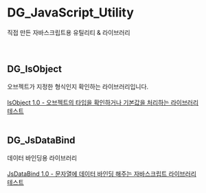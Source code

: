 # DG_JavaScript_Utility<br />
직접 만든 자바스크립트용 유틸리티 &amp; 라이브러리<br />
<br />
<br />
## DG_IsObject
오브젝트가 지정한 형식인지 확인하는 라이브러리입니다.<br />
<br />
[IsObject 1.0 - 오브젝트의 타입을 확인하거나 기본값을 처리하는 라이브러리](https://blog.danggun.net/7834)
<br />
[테스트](https://github.com/dang-gun/DG_JavaScript_Utility/DG_IsObject/IsObjectTest.html)
<br />
<br />
## DG_JsDataBind
데이터 바인딩용 라이브러리<br />
<br />
[JsDataBind 1.0 - 문자열에 데이터 바인딩 해주는 자바스크립트 라이브러리](https://blog.danggun.net/7449)
<br />
[테스트](https://github.com/dang-gun/DG_JavaScript_Utility/DG_JsDataBind/test/index.html)
<br />
